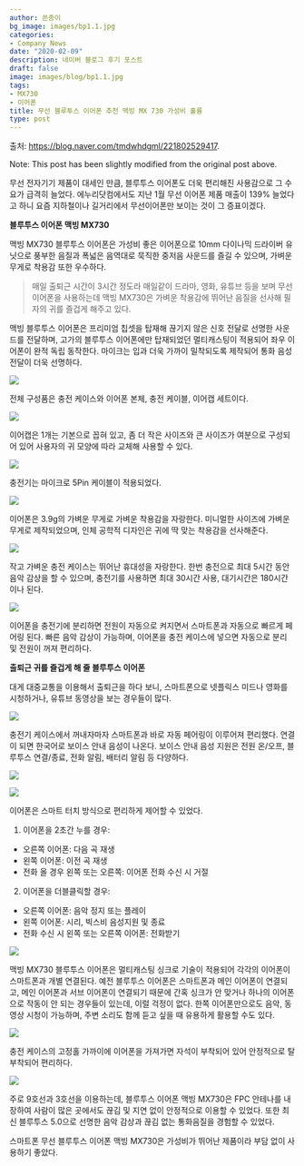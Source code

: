 ```yaml
---
author: 쓴종이
bg_image: images/bp1.1.jpg
categories:
- Company News
date: "2020-02-09"
description: 네이버 블로그 후기 포스트
draft: false
image: images/blog/bp1.1.jpg
tags:
- MX730
- 이어폰
title: 무선 블루투스 이어폰 추천 맥빙 MX 730 가성비 훌륭
type: post
---
```


출처: https://blog.naver.com/tmdwhdgml/221802529417. 

Note: This post has been slightly modified from the original post above.  

무선 전자기기 제품이 대세인 만큼, 블루투스 이어폰도 더욱 편리해진 사용감으로 그 수요가 급격히 늘었다. 에누리닷컴에서도 지난 1월 무선 이어폰 제품 매출이 139% 늘었다고 하니 요즘 지하철이나 길거리에서 무선이어폰만 보이는 것이 그 증표이겠다. 

**블루투스 이어폰 맥빙 MX730**

맥빙 MX730 블루투스 이어폰은 가성비 좋은 이어폰으로 10mm 다이나믹 드라이버 유닛으로 풍부한 음질과 폭넓은 음역대로 묵직한 중저음 사운드를 즐길 수 있으며, 가벼운 무게로 착용감 또한 우수하다.</p>

> 매일 출퇴근 시간이 3시간 정도라 매일같이 드라마, 영화, 유튜브 등을 보며 무선 이어폰을 사용하는데 맥빙 MX730은 가벼운 착용감에 뛰어난 음질을 선사해 필자의 귀를 즐겁게 해주고 있다.

맥빙 블루투스 이어폰은 프리미엄 칩셋을 탑재해 끊기지 않은 신호 전달로 선명한 사운드를 전달하며, 고가의 블루투스 이어폰에만 탑재되었던 멀티캐스팅이 적용되어 좌우 이어폰이 완적 독립 동작한다. 마이크는 입과 더욱 가까이 밀착되도록 제작되어 통화 음성 전달이 더욱 선명하다. </p>

![](/images/blog/bp1.2.jpg)

전체 구성품은 충전 케이스와 이어폰 본체, 충전 케이블, 이어캡 세트이다.

![](/images/blog/bp1.3.jpg)

이어캡은 1개는 기본으로 꼽혀 있고, 좀 더 작은 사이즈와 큰 사이즈가 여분으로 구성되어 있어 사용자의 귀 모양에 따라 교체해 사용할 수 있다.

![](/images/blog/bp1.4.jpg)

충전기는 마이크로 5Pin 케이블이 적용되었다.

![](/images/blog/bp1.5.jpg)

이어폰은 3.9g의 가벼운 무게로 가벼운 착용감을 자랑한다. 미니멀한 사이즈에 가벼운 무게로 제작되었으며, 인체 공학적 디자인은 귀에 딱 맞는 착용감을 선사해준다.

![](/images/blog/bp1.6.jpg)

작고 가벼운 충전 케이스는 뛰어난 휴대성을 자랑한다. 한번 충전으로 최대 5시간 동안 음악 감상을 할 수 있으며, 충전기를 사용하면 최대 30시간 사용, 대기시간은 180시간이나 된다.

![](/images/blog/bp1.7.jpg)

이어폰을 충전기에 분리하면 전원이 자동으로 켜지면서 스마트폰과 자동으로 빠르게 페어링 된다. 빠른 음악 감상이 가능하며, 이어폰을 충전 케이스에 넣으면 자동으로 분리 및 전원이 꺼져 편리하다.

**출퇴근 귀를 즐겁게 해 줄 블루투스 이어폰**

대게 대중교통을 이용해서 출퇴근을 하다 보니, 스마트폰으로 넷플릭스 미드나 영화를 시청하거나, 유튜브 동영상을 보는 경우들이 많다.

![](/images/blog/bp1.8.jpg)

충전기 케이스에서 꺼내자마자 스마트폰과 바로 자동 페어링이 이루어져 편리했다. 연결이 되면 한국어로 보이스 안내 음성이 나온다. 보이스 안내 음성 지원은 전원 온/오프, 블루투스 연결/종료, 전화 알림, 배터리 알림 등 다양하다.

![](/images/blog/bp1.9.jpg)

![](/images/blog/bp1.10.jpg)

이어폰은 스마트 터치 방식으로 편리하게 제어할 수 있었다.
1. 이어폰을 2초간 누를 경우:
* 오른쪽 이어폰: 다음 곡 재생
* 왼쪽 이어폰: 이전 곡 재생
* 전화 올 경우 왼쪽 또는 오른쪽: 이어폰 전화 수신 시 거절

2. 이어폰을 더블클릭할 경우:
* 오른쪽 이어폰: 음악 정지 또는 플레이
* 왼쪽 이어폰: 시리, 빅스비 음성지원 및 종료
* 전화 수신 시 왼쪽 또는 오른쪽 이어폰: 전화받기

![](/images/blog/bp1.11.jpg)

맥빙 MX730 블루투스 이어폰은 멀티캐스팅 싱크로 기술이 적용되어 각각의 이어폰이 스마트폰과 개별 연결된다. 예전 블루투스 이어폰은 스마트폰과 메인 이어폰이 연결되고, 메인 이어폰과 서브 이어폰이 연결되기 때문에 간혹 싱크가 안 맞거나 하나의 이어폰으로 작동이 안 되는 경우들이 있는데, 이럴 걱정이 없다. 한쪽 이어폰만으로도 음악, 동영상 시청이 가능하며, 주변 소리도 함께 듣고 싶을 때 유용하게 활용할 수도 있다.

![](/images/blog/bp1.12.jpg)

충전 케이스의 고정홀 가까이에 이어폰을 가져가면 자석이 부착되어 있어 안정적으로 탈부착되어 편리하다.

![](/images/blog/bp1.13.jpg)

주로 9호선과 3호선을 이용하는데, 블루투스 이어폰 맥빙 MX730은 FPC 안테나를 내장하여 사람이 많은 곳에서도 끊김 및 지연 없이 안정적으로 이용할 수 있었다. 또한 최신 블루투스 5.0으로 선명한 음악 감상과 끊김 없는 통화음질을 경험할 수 있었다.

스마트폰 무선 블루투스 이어폰 맥빙 MX730은 가성비가 뛰어난 제품이라 부담 없이 사용하기 좋았다.